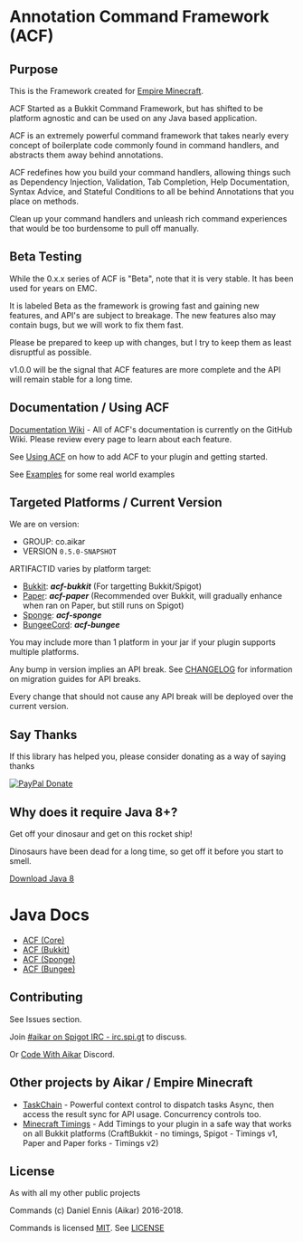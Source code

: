 # Annotation Command Framework (ACF)
## Purpose
This is the Framework created for [Empire Minecraft](https://ref.emc.gs/Aikar?gac=commands.github).

ACF Started as a Bukkit Command Framework, but has shifted to be platform agnostic and can be used on any Java based application.

ACF is an extremely powerful command framework that takes nearly every concept of boilerplate code commonly found in command handlers, and abstracts them away behind annotations.

ACF redefines how you build your command handlers, allowing things such as Dependency Injection, Validation, Tab Completion, Help Documentation, Syntax Advice, and Stateful Conditions to all be behind Annotations that you place on methods.

Clean up your command handlers and unleash rich command experiences that would be too burdensome to pull off manually.

## Beta Testing
While the 0.x.x series of ACF is "Beta", note that it is very stable.
It has been used for years on EMC. 


It is labeled Beta as the framework is growing fast and gaining new features, and API's are subject to breakage. The new features also may contain bugs, but we will work to fix them fast.

Please be prepared to keep up with changes, but I try to keep them as least disruptful as possible.

v1.0.0 will be the signal that ACF features are more complete and the API will remain stable for a long time.

## Documentation / Using ACF

[Documentation Wiki](https://github.com/aikar/commands/wiki) - All of ACF's documentation is currently on the GitHub Wiki. 
Please review every page to learn about each feature.

See [Using ACF](https://github.com/aikar/commands/wiki/Using-ACF) on how to add ACF to your plugin and getting started.

See [Examples](https://github.com/aikar/commands/wiki/Real-World-Examples) for some real world examples

## Targeted Platforms / Current Version

We are on version:
 - GROUP: co.aikar
 - VERSION `0.5.0-SNAPSHOT`

ARTIFACTID varies by platform target:
 * [Bukkit](https://spigotmc.org): ***acf-bukkit*** (For targetting Bukkit/Spigot)
 * [Paper](https://paper.emc.gs): ***acf-paper*** (Recommended over Bukkit, will gradually enhance when ran on Paper, but still runs on Spigot)
 * [Sponge](https://www.spongepowered.org/): ***acf-sponge***
 * [BungeeCord](https://www.spigotmc.org/wiki/bungeecord/): ***acf-bungee*** 
 
You may include more than 1 platform in your jar if your plugin supports multiple platforms.
    
Any bump in version implies an API break. See [CHANGELOG](CHANGELOG.md) for information on migration guides for API breaks.
 
Every change that should not cause any API break will be deployed over the current version.

## Say Thanks
If this library has helped you, please consider donating as a way of saying thanks

[![PayPal Donate](https://aikar.co/donate.png "Donate with PayPal")](https://paypal.me/empireminecraft)

## Why does it require Java 8+?
Get off your dinosaur and get on this rocket ship!

Dinosaurs have been dead for a long time, so get off it before you start to smell.

[Download Java 8](http://www.oracle.com/technetwork/java/javase/downloads/jdk8-downloads-2133151.html)

# Java Docs
- [ACF (Core)](https://aikar.github.io/commands/acf-core)
- [ACF (Bukkit)](https://aikar.github.io/commands/acf-bukkit)
- [ACF (Sponge)](https://aikar.github.io/commands/acf-sponge)
- [ACF (Bungee)](https://aikar.github.io/commands/acf-bungee)


## Contributing
See Issues section. 

Join [#aikar on Spigot IRC - irc.spi.gt](https://aikarchat.emc.gs) to discuss. 

Or [Code With Aikar](https://aikardiscord.emc.gs) Discord.

## Other projects by Aikar / Empire Minecraft
 - [TaskChain](https://taskchain.emc.gs) - Powerful context control to dispatch tasks Async, then access the result sync for API usage. Concurrency controls too.
 - [Minecraft Timings](https://github.com/aikar/minecraft-timings/) - Add Timings to your plugin in a safe way that works on all Bukkit platforms (CraftBukkit - no timings, Spigot - Timings v1, Paper and Paper forks - Timings v2)

## License
As with all my other public projects

Commands (c) Daniel Ennis (Aikar) 2016-2018.

Commands is licensed [MIT](https://tldrlegal.com/license/mit-license). See [LICENSE](LICENSE)


